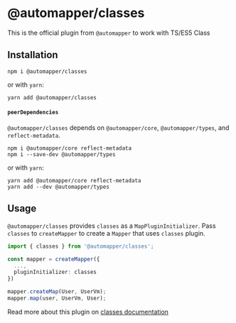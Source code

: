 # @automapper/classes

This is the official plugin from `@automapper` to work with TS/ES5 Class

## Installation

```shell
npm i @automapper/classes
```

or with `yarn`:

```shell
yarn add @automapper/classes
```

#### `peerDependencies`

`@automapper/classes` depends on `@automapper/core`, `@automapper/types`, and `reflect-metadata`.

```shell
npm i @automapper/core reflect-metadata
npm i --save-dev @automapper/types
```

or with `yarn`:

```shell
yarn add @automapper/core reflect-metadata
yarn add --dev @automapper/types
```

## Usage

`@automapper/classes` provides `classes` as a `MapPluginInitializer`. Pass `classes` to `createMapper` to create
a `Mapper` that uses `classes` plugin.

```ts
import { classes } from '@automapper/classes';

const mapper = createMapper({
  ...,
  pluginInitializer: classes
})

mapper.createMap(User, UserVm);
mapper.map(user, UserVm, User);
```

[comment]: <> (TODO: update docs site)
Read more about this plugin on [classes documentation]()

